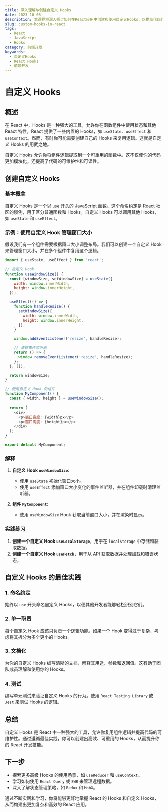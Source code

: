```yaml
---
title: 深入理解与创建自定义 Hooks
date: 2023-10-05
description: 本课程将深入探讨如何在React应用中创建和使用自定义Hooks，以提高代码的可重用性和可维护性。
slug: custom-hooks-in-react
tags:
  - React
  - JavaScript
  - Hooks
category: 前端开发
keywords:
  - 自定义Hooks
  - React Hooks
  - 前端开发
---
```


# 自定义 Hooks

## 概述

在 React 中，Hooks 是一种强大的工具，允许你在函数组件中使用状态和其他 React 特性。React 提供了一些内置的 Hooks，如 `useState`、`useEffect` 和 `useContext`。然而，有时你可能需要创建自己的 Hooks 来复用逻辑。这就是自定义 Hooks 的用武之地。

自定义 Hooks 允许你将组件逻辑提取到一个可重用的函数中。这不仅使你的代码更加模块化，还提高了代码的可维护性和可读性。

## 创建自定义 Hooks

### 基本概念

自定义 Hooks 是一个以 `use` 开头的 JavaScript 函数。这个命名约定是 React 社区的惯例，用于区分普通函数和 Hooks。自定义 Hooks 可以调用其他 Hooks，如 `useState` 和 `useEffect`。

### 示例：使用自定义 Hook 管理窗口大小

假设我们有一个组件需要根据窗口大小调整布局。我们可以创建一个自定义 Hook 来管理窗口大小，并在多个组件中复用这个逻辑。

```javascript
import { useState, useEffect } from 'react';

// 自定义 Hook
function useWindowSize() {
  const [windowSize, setWindowSize] = useState({
    width: window.innerWidth,
    height: window.innerHeight,
  });

  useEffect(() => {
    function handleResize() {
      setWindowSize({
        width: window.innerWidth,
        height: window.innerHeight,
      });
    }

    window.addEventListener('resize', handleResize);

    // 清理事件监听器
    return () => {
      window.removeEventListener('resize', handleResize);
    };
  }, []);

  return windowSize;
}

// 使用自定义 Hook 的组件
function MyComponent() {
  const { width, height } = useWindowSize();

  return (
    <div>
      <p>窗口宽度: {width}px</p>
      <p>窗口高度: {height}px</p>
    </div>
  );
}

export default MyComponent;
```

### 解释

1. **自定义 Hook `useWindowSize`**:
   - 使用 `useState` 初始化窗口大小。
   - 使用 `useEffect` 添加窗口大小变化的事件监听器，并在组件卸载时清理监听器。

2. **组件 `MyComponent`**:
   - 使用 `useWindowSize` Hook 获取当前窗口大小，并在渲染时显示。

### 实践练习

1. **创建一个自定义 Hook `useLocalStorage`**，用于在 `localStorage` 中存储和获取数据。
2. **创建一个自定义 Hook `useFetch`**，用于从 API 获取数据并处理加载和错误状态。

## 自定义 Hooks 的最佳实践

### 1. 命名约定

始终以 `use` 开头命名自定义 Hooks，以便其他开发者能够轻松识别它们。

### 2. 单一职责

每个自定义 Hook 应该只负责一个逻辑功能。如果一个 Hook 变得过于复杂，考虑将其拆分为多个更小的 Hooks。

### 3. 文档化

为你的自定义 Hooks 编写清晰的文档，解释其用途、参数和返回值。这有助于团队成员理解和使用你的 Hooks。

### 4. 测试

编写单元测试来验证自定义 Hooks 的行为。使用 `React Testing Library` 或 `Jest` 来测试 Hooks 的逻辑。

## 总结

自定义 Hooks 是 React 中一种强大的工具，允许你复用组件逻辑并提高代码的可维护性。通过遵循最佳实践，你可以创建出高效、可重用的 Hooks，从而提升你的 React 开发技能。

## 下一步

- 探索更多高级 Hooks 的使用场景，如 `useReducer` 和 `useContext`。
- 学习如何使用 `React Query` 或 `SWR` 来管理远程数据。
- 深入了解状态管理策略，如 `Redux` 和 `MobX`。

通过不断实践和学习，你将能够更好地掌握 React 的 Hooks 和自定义 Hooks，从而构建出更加复杂和高效的 React 应用。